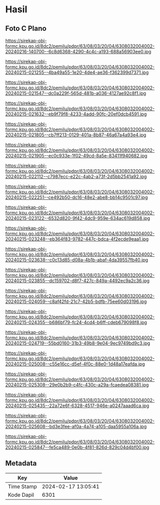 # Hasil

## Foto C Plano

https://sirekap-obj-formc.kpu.go.id/8dc2/pemilu/pdpr/63/08/03/20/04/6308032004002-20240216-140700--6c8d6368-4290-4c4c-a193-688a56903ee0.jpg

https://sirekap-obj-formc.kpu.go.id/8dc2/pemilu/pdpr/63/08/03/20/04/6308032004002-20240215-021255--4ba49a55-1e20-4de4-ae36-f362399d7371.jpg

https://sirekap-obj-formc.kpu.go.id/8dc2/pemilu/pdpr/63/08/03/20/04/6308032004002-20240215-021547--dc0a229f-565d-481b-a036-4127ae92c8f1.jpg

https://sirekap-obj-formc.kpu.go.id/8dc2/pemilu/pdpr/63/08/03/20/04/6308032004002-20240215-021632--eb9f79f8-4233-4add-90fc-20ef0dcb4591.jpg

https://sirekap-obj-formc.kpu.go.id/8dc2/pemilu/pdpr/63/08/03/20/04/6308032004002-20240215-021805--cb7ff213-0129-401a-8b87-46a67a4a93e4.jpg

https://sirekap-obj-formc.kpu.go.id/8dc2/pemilu/pdpr/63/08/03/20/04/6308032004002-20240215-021905--ec0c933e-1f02-49cd-8a5e-83411f940682.jpg

https://sirekap-obj-formc.kpu.go.id/8dc2/pemilu/pdpr/63/08/03/20/04/6308032004002-20240215-022112--c7987ecc-e22c-4ab2-a73f-2d5bb2541a92.jpg

https://sirekap-obj-formc.kpu.go.id/8dc2/pemilu/pdpr/63/08/03/20/04/6308032004002-20240215-022251--ce492b50-dc16-48e2-abe8-bb14c9501c97.jpg

https://sirekap-obj-formc.kpu.go.id/8dc2/pemilu/pdpr/63/08/03/20/04/6308032004002-20240215-023122--6532d820-9f42-4dc9-959e-634ac619d858.jpg

https://sirekap-obj-formc.kpu.go.id/8dc2/pemilu/pdpr/63/08/03/20/04/6308032004002-20240215-023248--eb364f83-9782-447c-bdca-4f2ecde9eaa1.jpg

https://sirekap-obj-formc.kpu.go.id/8dc2/pemilu/pdpr/63/08/03/20/04/6308032004002-20240215-023638--c0c13d85-d08a-4b1b-abaf-4da39557fb40.jpg

https://sirekap-obj-formc.kpu.go.id/8dc2/pemilu/pdpr/63/08/03/20/04/6308032004002-20240215-023855--dc159702-d8f7-427c-849a-4492ec9a2c36.jpg

https://sirekap-obj-formc.kpu.go.id/8dc2/pemilu/pdpr/63/08/03/20/04/6308032004002-20240215-024059--c8af42fd-21c7-42b5-bdfb-75ee60d03196.jpg

https://sirekap-obj-formc.kpu.go.id/8dc2/pemilu/pdpr/63/08/03/20/04/6308032004002-20240215-024355--b686bf79-fc24-4cd4-b6ff-cdeb679098f8.jpg

https://sirekap-obj-formc.kpu.go.id/8dc2/pemilu/pdpr/63/08/03/20/04/6308032004002-20240215-024719--55bd0160-31b3-49b8-9e04-9ec9749bd9c3.jpg

https://sirekap-obj-formc.kpu.go.id/8dc2/pemilu/pdpr/63/08/03/20/04/6308032004002-20240215-025008--c55e16cc-d5ef-4f0c-88e0-1d48a17eafda.jpg

https://sirekap-obj-formc.kpu.go.id/8dc2/pemilu/pdpr/63/08/03/20/04/6308032004002-20240215-025308--29e0b2b9-c4fc-430c-a29a-fcaedea08381.jpg

https://sirekap-obj-formc.kpu.go.id/8dc2/pemilu/pdpr/63/08/03/20/04/6308032004002-20240215-025435--22a72e6f-6328-4517-946e-a0247aaad6ca.jpg

https://sirekap-obj-formc.kpu.go.id/8dc2/pemilu/pdpr/63/08/03/20/04/6308032004002-20240215-025608--bd3e3fee-af0a-4a74-a105-daa5955a106a.jpg

https://sirekap-obj-formc.kpu.go.id/8dc2/pemilu/pdpr/63/08/03/20/04/6308032004002-20240215-025847--fe5ca489-0e0b-4f81-826d-829c04d4bf00.jpg


## Metadata

| Key        | Value               |
| ---------- | ------------------- |
| Time Stamp | 2024-02-17 13:05:41 |
| Kode Dapil | 6301                |



